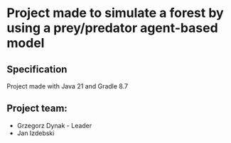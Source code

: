 # Project made to simulate a forest by using a prey/predator agent-based model

## Specification

Project made with Java 21 and Gradle 8.7

## Project team:

- Grzegorz Dynak - Leader
- Jan Izdebski
